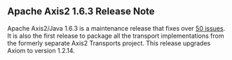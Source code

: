 Apache Axis2 1.6.3 Release Note
-------------------------------

Apache Axis2/Java 1.6.3 is a maintenance release that fixes over [50 issues][1].
It is also the first release to package all the transport implementations from
the formerly separate Axis2 Transports project. This release upgrades Axiom to
version 1.2.14.

[1]: https://issues.apache.org/jira/secure/ReleaseNote.jspa?projectId=10611&amp;version=12320771

